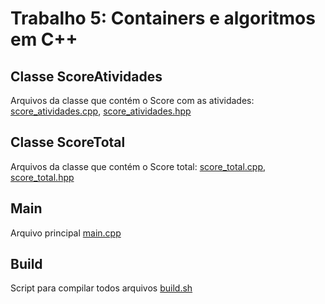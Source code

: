 # Trabalho 5: Containers e algoritmos em C++

## Classe ScoreAtividades
Arquivos da classe que contém o Score com as atividades: [score_atividades.cpp](score_atividades.cpp), 
[score_atividades.hpp](score_atividades.hpp)

## Classe ScoreTotal
Arquivos da classe que contém o Score total: [score_total.cpp](score_total.cpp), [score_total.hpp](score_total.hpp)

## Main
Arquivo principal [main.cpp](main.cpp)

## Build
Script para compilar todos arquivos [build.sh](build.sh)
